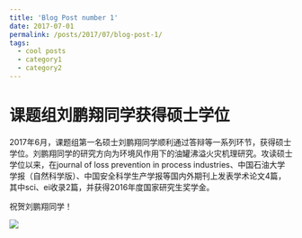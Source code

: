 ```yaml
---
title: 'Blog Post number 1'
date: 2017-07-01
permalink: /posts/2017/07/blog-post-1/
tags:
  - cool posts
  - category1
  - category2
---
```


# 课题组刘鹏翔同学获得硕士学位

2017年6月，课题组第一名硕士刘鹏翔同学顺利通过答辩等一系列环节，获得硕士学位。刘鹏翔同学的研究方向为环境风作用下的油罐沸溢火灾机理研究。攻读硕士学位以来，在journal of loss prevention in process industries、中国石油大学学报（自然科学版）、中国安全科学生产学报等国内外期刊上发表学术论文4篇，其中sci、ei收录2篇，并获得2016年度国家研究生奖学金。

祝贺刘鹏翔同学！

![](G:\Github\depengkong.github.io\images\graduate1.png)